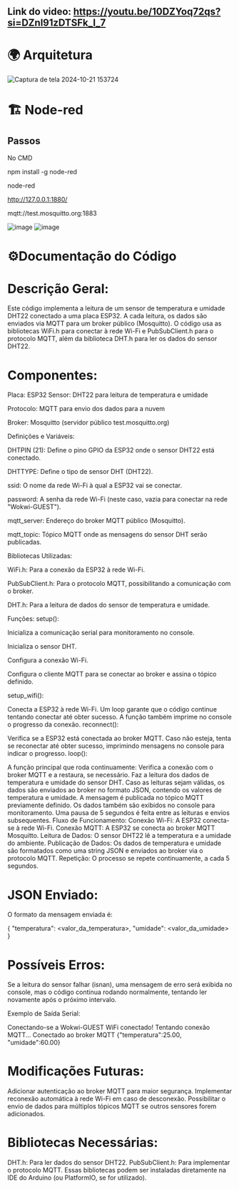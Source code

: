 
## Link do video: https://youtu.be/10DZYoq72qs?si=DZnl91zDTSFk_I_7


# 🌍 Arquitetura

![Captura de tela 2024-10-21 153724](https://github.com/user-attachments/assets/2f247bfe-16ce-41e6-be72-0d7970d06ed0)


# 🏗️ Node-red

## Passos

No CMD

npm install -g node-red   

node-red

http://127.0.0.1:1880/

mqtt://test.mosquitto.org:1883

![image](https://github.com/user-attachments/assets/c5d67462-d928-4457-8bcf-1a30be300d63)
![image](https://github.com/user-attachments/assets/18eb32bf-ea08-4a7d-a868-69b84edb953f)


# ⚙️Documentação do Código

# Descrição Geral:

Este código implementa a leitura de um sensor de temperatura e umidade DHT22 conectado a uma placa ESP32. A cada leitura, os dados são enviados via MQTT para um broker público (Mosquitto). O código usa as bibliotecas WiFi.h para conectar à rede Wi-Fi e PubSubClient.h para o protocolo MQTT, além da biblioteca DHT.h para ler os dados do sensor DHT22.

# Componentes:

Placa: ESP32
Sensor: DHT22 para leitura de temperatura e umidade

Protocolo: MQTT para envio dos dados para a nuvem

Broker: Mosquitto (servidor público test.mosquitto.org)

Definições e Variáveis:

DHTPIN (21): Define o pino GPIO da ESP32 onde o sensor DHT22 está conectado.

DHTTYPE: Define o tipo de sensor DHT (DHT22).

ssid: O nome da rede Wi-Fi à qual a ESP32 vai se conectar.

password: A senha da rede Wi-Fi (neste caso, vazia para conectar na rede "Wokwi-GUEST").

mqtt_server: Endereço do broker MQTT público (Mosquitto).

mqtt_topic: Tópico MQTT onde as mensagens do sensor DHT serão publicadas.

Bibliotecas Utilizadas:

WiFi.h: Para a conexão da ESP32 à rede Wi-Fi.

PubSubClient.h: Para o protocolo MQTT, possibilitando a comunicação com o broker.

DHT.h: Para a leitura de dados do sensor de temperatura e umidade.

Funções:
setup():

Inicializa a comunicação serial para monitoramento no console.

Inicializa o sensor DHT.

Configura a conexão Wi-Fi.

Configura o cliente MQTT para se conectar ao broker e assina o tópico definido.

setup_wifi():

Conecta a ESP32 à rede Wi-Fi. Um loop garante que o código continue tentando conectar até obter sucesso. A função também imprime no console o progresso da conexão.
reconnect():

Verifica se a ESP32 está conectada ao broker MQTT. Caso não esteja, tenta se reconectar até obter sucesso, imprimindo mensagens no console para indicar o progresso.
loop():

A função principal que roda continuamente:
Verifica a conexão com o broker MQTT e a restaura, se necessário.
Faz a leitura dos dados de temperatura e umidade do sensor DHT.
Caso as leituras sejam válidas, os dados são enviados ao broker no formato JSON, contendo os valores de temperatura e umidade. A mensagem é publicada no tópico MQTT previamente definido.
Os dados também são exibidos no console para monitoramento.
Uma pausa de 5 segundos é feita entre as leituras e envios subsequentes.
Fluxo de Funcionamento:
Conexão Wi-Fi: A ESP32 conecta-se à rede Wi-Fi.
Conexão MQTT: A ESP32 se conecta ao broker MQTT Mosquitto.
Leitura de Dados: O sensor DHT22 lê a temperatura e a umidade do ambiente.
Publicação de Dados: Os dados de temperatura e umidade são formatados como uma string JSON e enviados ao broker via o protocolo MQTT.
Repetição: O processo se repete continuamente, a cada 5 segundos.

# JSON Enviado:

O formato da mensagem enviada é:

{
  "temperatura": <valor_da_temperatura>,
  "umidade": <valor_da_umidade>
}

# Possíveis Erros:

Se a leitura do sensor falhar (isnan), uma mensagem de erro será exibida no console, mas o código continua rodando normalmente, tentando ler novamente após o próximo intervalo.

Exemplo de Saída Serial:

Conectando-se a Wokwi-GUEST
WiFi conectado!
Tentando conexão MQTT...
Conectado ao broker MQTT
{"temperatura":25.00, "umidade":60.00}

# Modificações Futuras:

Adicionar autenticação ao broker MQTT para maior segurança.
Implementar reconexão automática à rede Wi-Fi em caso de desconexão.
Possibilitar o envio de dados para múltiplos tópicos MQTT se outros sensores forem adicionados.

# Bibliotecas Necessárias:

DHT.h: Para ler dados do sensor DHT22.
PubSubClient.h: Para implementar o protocolo MQTT.
Essas bibliotecas podem ser instaladas diretamente na IDE do Arduino (ou PlatformIO, se for utilizado).
